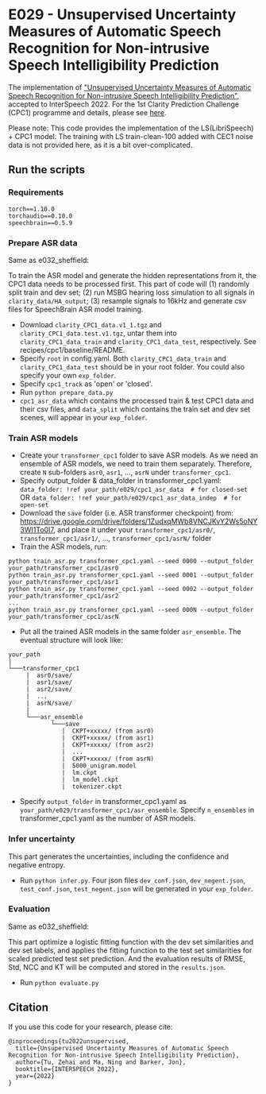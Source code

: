 # E029 - Unsupervised Uncertainty Measures of Automatic Speech Recognition for Non-intrusive Speech Intelligibility Prediction

The implementation of ["Unsupervised Uncertainty Measures of Automatic Speech Recognition for Non-intrusive Speech Intelligibility Prediction"](https://arxiv.org/abs/2204.04288), accepted to InterSpeech 2022. For the 1st Clarity Prediction Challenge (CPC1) programme and details, please see [here](https://claritychallenge.github.io/clarity2022-workshop/programme.html).

Please note: This code provides the implementation of the LS(LibriSpeech) + CPC1 model. The training with LS train-clean-100 added with CEC1 noise data is not provided here, as it is a bit over-complicated.

## Run the scripts

### Requirements

```
torch==1.10.0
torchaudio==0.10.0
speechbrain==0.5.9
```

### Prepare ASR data

Same as e032_sheffield:

To train the ASR model and generate the hidden representations from it, the CPC1 data needs to be processed first. This part of code will (1) randomly split train and dev set; (2) run MSBG hearing loss simulation to all signals in `clarity_data/HA_output`; (3) resample signals to 16kHz and generate csv files for SpeechBrain ASR model training.

- Download `clarity_CPC1_data.v1_1.tgz` and `clarity_CPC1_data.test.v1.tgz`, untar them into `clarity_CPC1_data_train` and `clarity_CPC1_data_test`, respectively. See recipes/cpc1/baseline/README.
- Specify `root` in config.yaml. Both `clarity_CPC1_data_train` and `clarity_CPC1_data_test` should be in your root folder. You could also specify your own `exp_folder`.
- Specify `cpc1_track` as 'open' or 'closed'.
- Run `python prepare_data.py`
- `cpc1_asr_data` which contains the processed train & test CPC1 data and their csv files, and `data_split` which contains the train set and dev set scenes, will appear in your `exp_folder`.

### Train ASR models

- Create your `transformer_cpc1` folder to save ASR models. As we need an ensemble of ASR models, we need to train them separately. Therefore, create `N` sub-folders `asr0`, `asr1`, ..., `asrN` under `transformer_cpc1`.
- Specify output_folder & data_folder in transformer_cpc1.yaml:
`data_folder: !ref your_path/e029/cpc1_asr_data  # for closed-set`
OR
`data_folder: !ref your_path/e029/cpc1_asr_data_indep  # for open-set`
- Download the `save` folder (i.e. ASR transformer checkpoint) from: https://drive.google.com/drive/folders/1ZudxqMWb8VNCJKvY2Ws5oNY3WI1To0I7, and place it under your `transformer_cpc1/asr0/`, `transformer_cpc1/asr1/`, ..., `transformer_cpc1/asrN/` folder
- Train the ASR models, run:

```
python train_asr.py transformer_cpc1.yaml --seed 0000 --output_folder your_path/transformer_cpc1/asr0
python train_asr.py transformer_cpc1.yaml --seed 0001 --output_folder your_path/transformer_cpc1/asr1
python train_asr.py transformer_cpc1.yaml --seed 0002 --output_folder your_path/transformer_cpc1/asr2
...
python train_asr.py transformer_cpc1.yaml --seed 000N --output_folder your_path/transformer_cpc1/asrN
```

- Put all the trained ASR models in the same folder `asr_ensemble`. The eventual structure will look like:

```text
your_path
|
└───transformer_cpc1
     |  asr0/save/
     |  asr1/save/
     |  asr2/save/
     |  ...
     |  asrN/save/
     |
     └───asr_ensemble
            └───save
               |  CKPT+xxxxx/ (from asr0)
               |  CKPT+xxxxx/ (from asr1)
               |  CKPT+xxxxx/ (from asr2)
               |  ...
               |  CKPT+xxxxx/ (from asrN)
               |  5000_unigram.model
               |  lm.ckpt
               |  lm_model.ckpt
               |  tokenizer.ckpt
```

- Specify `output_folder` in transformer_cpc1.yaml as `your_path/e029/transformer_cpc1/asr_ensemble`. Specify `n_ensembles`  in transformer_cpc1.yaml as the number of ASR models.

### Infer uncertainty

This part generates the uncertainties, including the confidence and negative entropy.

- Run `python infer.py`. Four json files `dev_conf.json`, `dev_negent.json`, `test_conf.json`, `test_negent.json` will be generated in your `exp_folder`.

### Evaluation

Same as e032_sheffield:

This part optimize a logistic fitting function with the dev set similarities and dev set labels, and applies the fitting function to the test set similarities for scaled predicted test set prediction. And the evaluation results of RMSE, Std, NCC and KT will be computed and stored in the `results.json`.

- Run `python evaluate.py`

## Citation

If you use this code for your research, please cite:

```text
@inproceedings{tu2022unsupervised,
  title={Unsupervised Uncertainty Measures of Automatic Speech Recognition for Non-intrusive Speech Intelligibility Prediction},
  author={Tu, Zehai and Ma, Ning and Barker, Jon},
  booktitle={INTERSPEECH 2022},
  year={2022}
}
```
